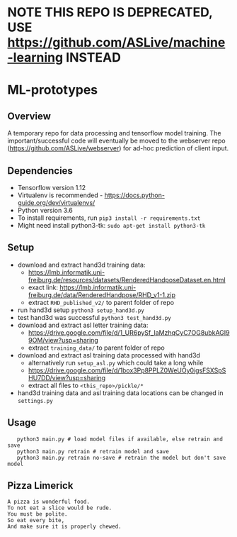 # NOTE THIS REPO IS DEPRECATED, USE https://github.com/ASLive/machine-learning INSTEAD

# ML-prototypes

## Overview

A temporary repo for data processing and tensorflow model training. The important/successful code will eventually be moved to the webserver repo (https://github.com/ASLive/webserver) for ad-hoc prediction of client input.

## Dependencies

* Tensorflow version 1.12  
* Virtualenv is recommended - https://docs.python-guide.org/dev/virtualenvs/  
* Python version 3.6  
* To install requirements, run `pip3 install -r requirements.txt`   
* Might need install python3-tk: `sudo apt-get install python3-tk`

## Setup
 
* download and extract hand3d training data: 
   * https://lmb.informatik.uni-freiburg.de/resources/datasets/RenderedHandposeDataset.en.html
   * exact link: https://lmb.informatik.uni-freiburg.de/data/RenderedHandpose/RHD_v1-1.zip
   * extract `RHD_published_v2/` to parent folder of repo
* run hand3d setup `python3 setup_hand3d.py`
* test hand3d was successful `python3 test_hand3d.py`
* download and extract asl letter training data:
   * https://drive.google.com/file/d/1_UR6pySf_IaMzhqCyC7OG8ubkAGI99OM/view?usp=sharing
   * extract `training_data/` to parent folder of repo
* download and extract asl training data processed with hand3d
   * alternatively run `setup_asl.py` which could take a long while
   * https://drive.google.com/file/d/1box3Pp8PPLZ0WeUOy0igsFSXSpSHU7DD/view?usp=sharing
   * extract all files to `<this_repo>/pickle/*`
* hand3d training data and asl training data locations can be changed in `settings.py`

## Usage
```
   python3 main.py # load model files if available, else retrain and save
   python3 main.py retrain # retrain model and save
   python3 main.py retrain no-save # retrain the model but don't save model
```

## Pizza Limerick

```
A pizza is wonderful food.
To not eat a slice would be rude.
You must be polite.
So eat every bite,
And make sure it is properly chewed.
```

